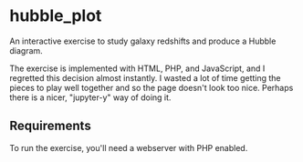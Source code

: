 # hubble_plot

An interactive exercise to study galaxy redshifts and produce a Hubble diagram.

The exercise is implemented with HTML, PHP, and JavaScript, and I regretted
this decision almost instantly. I wasted a lot of time getting the pieces to
play well together and so the page doesn't look too nice.  Perhaps there is a
nicer, "jupyter-y" way of doing it.

Requirements
------------

To run the exercise, you'll need a webserver with PHP enabled.
